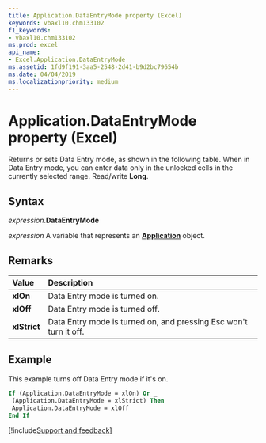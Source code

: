 ```yaml
---
title: Application.DataEntryMode property (Excel)
keywords: vbaxl10.chm133102
f1_keywords:
- vbaxl10.chm133102
ms.prod: excel
api_name:
- Excel.Application.DataEntryMode
ms.assetid: 1fd9f191-3aa5-2548-2d41-b9d2bc79654b
ms.date: 04/04/2019
ms.localizationpriority: medium
---
```



# Application.DataEntryMode property (Excel)

Returns or sets Data Entry mode, as shown in the following table. When in Data Entry mode, you can enter data only in the unlocked cells in the currently selected range. Read/write **Long**.


## Syntax

_expression_.**DataEntryMode**

_expression_ A variable that represents an **[Application](Excel.Application(object).md)** object.


## Remarks

|Value|Description|
|:-----|:-----|
| **xlOn**|Data Entry mode is turned on.|
| **xlOff**|Data Entry mode is turned off.|
| **xlStrict**|Data Entry mode is turned on, and pressing Esc won't turn it off.|

## Example

This example turns off Data Entry mode if it's on.

```vb
If (Application.DataEntryMode = xlOn) Or _ 
 (Application.DataEntryMode = xlStrict) Then 
 Application.DataEntryMode = xlOff 
End If
```




[!include[Support and feedback](~/includes/feedback-boilerplate.md)]
